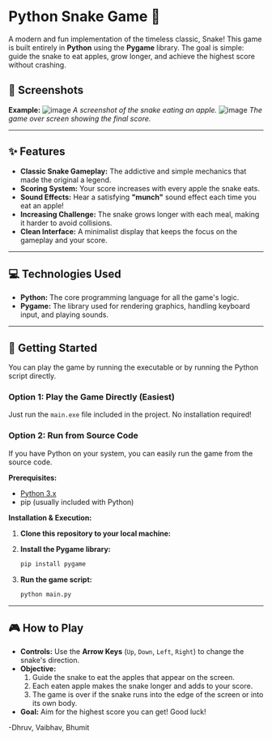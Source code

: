# Python Snake Game 🐍

A modern and fun implementation of the timeless classic, Snake! This game is built entirely in **Python** using the **Pygame** library. The goal is simple: guide the snake to eat apples, grow longer, and achieve the highest score without crashing.

## 📸 Screenshots

**Example:**
![image](https://github.com/user-attachments/assets/3a1d0748-e49d-4ab2-b247-cbceac90cb49)
*A screenshot of the snake eating an apple.*
![image](https://github.com/user-attachments/assets/cf6dc202-c0e9-492c-85e1-d410926f8b64)
*The game over screen showing the final score.*

-----

## ✨ Features

  * **Classic Snake Gameplay:** The addictive and simple mechanics that made the original a legend.
  * **Scoring System:** Your score increases with every apple the snake eats.
  * **Sound Effects:** Hear a satisfying **"munch"** sound effect each time you eat an apple!
  * **Increasing Challenge:** The snake grows longer with each meal, making it harder to avoid collisions.
  * **Clean Interface:** A minimalist display that keeps the focus on the gameplay and your score.

-----

## 💻 Technologies Used

  * **Python:** The core programming language for all the game's logic.
  * **Pygame:** The library used for rendering graphics, handling keyboard input, and playing sounds.

-----

## 🚀 Getting Started

You can play the game by running the executable or by running the Python script directly.

### Option 1: Play the Game Directly (Easiest)

Just run the `main.exe` file included in the project. No installation required!

### Option 2: Run from Source Code

If you have Python on your system, you can easily run the game from the source code.

**Prerequisites:**

  * [Python 3.x](https://www.python.org/downloads/)
  * pip (usually included with Python)

**Installation & Execution:**

1.  **Clone this repository to your local machine:**

2.  **Install the Pygame library:**

    ```bash
    pip install pygame
    ```

3.  **Run the game script:**

    ```bash
    python main.py
    ```
-----

## 🎮 How to Play

  * **Controls:** Use the **Arrow Keys** (`Up`, `Down`, `Left`, `Right`) to change the snake's direction.
  * **Objective:**
    1.  Guide the snake to eat the apples that appear on the screen.
    2.  Each eaten apple makes the snake longer and adds to your score.
    3.  The game is over if the snake runs into the edge of the screen or into its own body.
  * **Goal:** Aim for the highest score you can get! Good luck!

-Dhruv, Vaibhav, Bhumit
